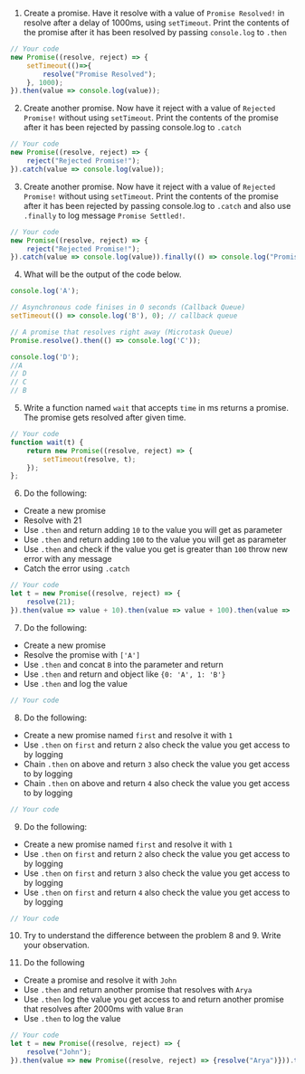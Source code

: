 1. Create a promise. Have it resolve with a value of `Promise Resolved!` in resolve after a delay of 1000ms, using `setTimeout`. Print the contents of the promise after it has been resolved by passing `console.log` to `.then`

```js
// Your code
new Promise((resolve, reject) => {
    setTimeout(()=>{
        resolve("Promise Resolved");
    }, 1000);
}).then(value => console.log(value));
```

2. Create another promise. Now have it reject with a value of `Rejected Promise!` without using `setTimeout`. Print the contents of the promise after it has been rejected by passing console.log to `.catch`

```js
// Your code
new Promise((resolve, reject) => {
    reject("Rejected Promise!");
}).catch(value => console.log(value));
```

3. Create another promise. Now have it reject with a value of `Rejected Promise!` without using `setTimeout`. Print the contents of the promise after it has been rejected by passing console.log to `.catch` and also use `.finally` to log message `Promise Settled!`.

```js
// Your code
new Promise((resolve, reject) => {
    reject("Rejected Promise!");
}).catch(value => console.log(value)).finally(() => console.log("Promise Settled!"));
```

4. What will be the output of the code below.

```js
console.log('A');

// Asynchronous code finises in 0 seconds (Callback Queue)
setTimeout(() => console.log('B'), 0); // callback queue

// A promise that resolves right away (Microtask Queue)
Promise.resolve().then(() => console.log('C'));

console.log('D');
//A
// D
// C
// B
```

5. Write a function named `wait` that accepts `time` in ms returns a promise. The promise gets resolved after given time.

```js
// Your code
function wait(t) {
    return new Promise((resolve, reject) => {
        setTimeout(resolve, t);
    });
};
```

6. Do the following:

- Create a new promise
- Resolve with 21
- Use `.then` and return adding `10` to the value you will get as parameter
- Use `.then` and return adding `100` to the value you will get as parameter
- Use `.then` and check if the value you get is greater than `100` throw new error with any message
- Catch the error using `.catch`

```js
// Your code
let t = new Promise((resolve, reject) => {
    resolve(21);
}).then(value => value + 10).then(value => value + 100).then(value => (value > 100)?reject(new Error("Error Occured!")):{}).catch(value => console.log(value));
```

7. Do the following:

- Create a new promise
- Resolve the promise with `['A']`
- Use `.then` and concat `B` into the parameter and return
- Use `.then` and return and object like `{0: 'A', 1: 'B'}`
- Use `.then` and log the value

```js
// Your code
```

8. Do the following:

- Create a new promise named `first` and resolve it with `1`
- Use `.then` on `first` and return `2` also check the value you get access to by logging
- Chain `.then` on above and return `3` also check the value you get access to by logging
- Chain `.then` on above and return `4` also check the value you get access to by logging

```js
// Your code
```

9. Do the following:

- Create a new promise named `first` and resolve it with `1`
- Use `.then` on `first` and return `2` also check the value you get access to by logging
- Use `.then` on `first` and return `3` also check the value you get access to by logging
- Use `.then` on `first` and return `4` also check the value you get access to by logging

```js
// Your code
```

10. Try to understand the difference between the problem 8 and 9. Write your observation.

11. Do the following

- Create a promise and resolve it with `John`
- Use `.then` and return another promise that resolves with `Arya`
- Use `.then` log the value you get access to and return another promise that resolves after 2000ms with value `Bran`
- Use `.then` to log the value

```js
// Your code
let t = new Promise((resolve, reject) => {
    resolve("John");
}).then(value => new Promise((resolve, reject) => {resolve("Arya")})).then(value => {console.log(value); return new Promise((resolve, reject) => {setTimeout(()=>{resolve("Bran");}, 2000)})}).then(value => console.log(value));
```
